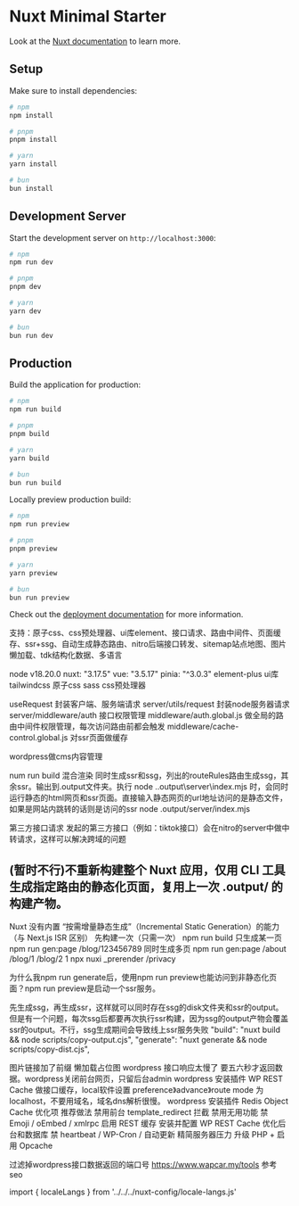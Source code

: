 # Nuxt Minimal Starter

Look at the [Nuxt documentation](https://nuxt.com/docs/getting-started/introduction) to learn more.

## Setup

Make sure to install dependencies:

```bash
# npm
npm install

# pnpm
pnpm install

# yarn
yarn install

# bun
bun install
```

## Development Server

Start the development server on `http://localhost:3000`:

```bash
# npm
npm run dev

# pnpm
pnpm dev

# yarn
yarn dev

# bun
bun run dev
```

## Production

Build the application for production:

```bash
# npm
npm run build

# pnpm
pnpm build

# yarn
yarn build

# bun
bun run build
```

Locally preview production build:

```bash
# npm
npm run preview

# pnpm
pnpm preview

# yarn
yarn preview

# bun
bun run preview
```

Check out the [deployment documentation](https://nuxt.com/docs/getting-started/deployment) for more information.

支持：原子css、css预处理器、ui库element、接口请求、路由中间件、页面缓存、ssr+ssg、自动生成静态路由、nitro后端接口转发、sitemap站点地图、图片懒加载、tdk结构化数据、多语言


node v18.20.0
nuxt: "3.17.5"
vue: "3.5.17"
pinia: "^3.0.3"
element-plus ui库
tailwindcss 原子css
sass css预处理器


useRequest 封装客户端、服务端请求
server/utils/request 封装node服务器请求
server/middleware/auth 接口权限管理
middleware/auth.global.js 做全局的路由中间件权限管理，每次访问路由前都会触发
middleware/cache-control.global.js 对ssr页面做缓存

wordpress做cms内容管理



num run build 混合渲染 同时生成ssr和ssg，列出的routeRules路由生成ssg，其余ssr。输出到.output文件夹。执行 node .\.output\server\index.mjs 时，会同时运行静态的html网页和ssr页面。直接输入静态网页的url地址访问的是静态文件，如果是网站内跳转的话则是访问的ssr
node .output/server/index.mjs

第三方接口请求
发起的第三方接口（例如：tiktok接口）会在nitro的server中做中转请求，这样可以解决跨域的问题

## (暂时不行)不重新构建整个 Nuxt 应用，仅用 CLI 工具生成指定路由的静态化页面，复用上一次 .output/ 的构建产物。
Nuxt 没有内置 “按需增量静态生成”（Incremental Static Generation）的能力（与 Next.js ISR 区别）
先构建一次（只需一次）
npm run build
只生成某一页
npm run gen:page /blog/123456789
同时生成多页
npm run gen:page /about /blog/1 /blog/2
1
npx nuxi _prerender /privacy



为什么我npm run generate后，使用npm run preview也能访问到非静态化页面？npm run preview是启动一个ssr服务。


先生成ssg，再生成ssr，这样就可以同时存在ssg的disk文件夹和ssr的output。但是有一个问题，每次ssg后都要再次执行ssr构建，因为ssg的output产物会覆盖ssr的output。不行，ssg生成期间会导致线上ssr服务失败
    "build": "nuxt build && node scripts/copy-output.cjs",
    "generate": "nuxt generate && node scripts/copy-dist.cjs",



图片链接加了前缀 懒加载占位图
wordpress 接口响应太慢了 要五六秒才返回数据。wordpress关闭前台网页，只留后台admin
wordpress 安装插件 WP REST Cache 做接口缓存，local软件设置 preference》advance》route mode 为localhost，不要用域名，域名dns解析很慢。
wordpress 安装插件 Redis Object Cache
优化项	推荐做法
禁用前台	template_redirect 拦截
禁用无用功能	禁 Emoji / oEmbed / xmlrpc
启用 REST 缓存	安装并配置 WP REST Cache
优化后台和数据库	禁 heartbeat / WP-Cron / 自动更新
精简服务器压力	升级 PHP + 启用 Opcache

过滤掉wordpress接口数据返回的端口号
https://www.wapcar.my/tools 参考seo


import { localeLangs } from '../../../nuxt-config/locale-langs.js'
